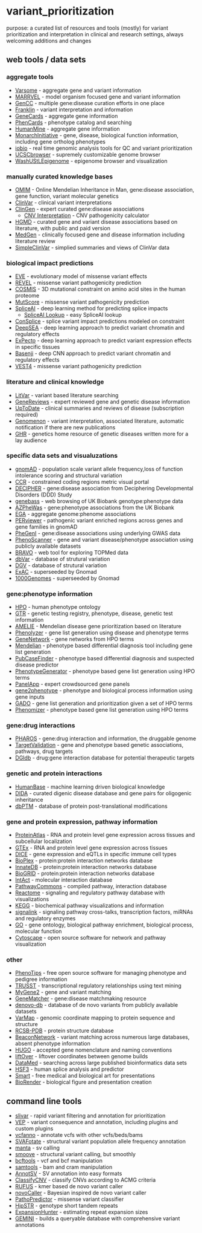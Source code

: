 # variant_prioritization
purpose: a curated list of resources and tools (mostly) for variant prioritization and interpretation in clinical and research settings, always welcoming additions and changes

## web tools / data sets

### aggregate tools
- [Varsome](https://varsome.com/) - aggregate gene and variant information 
- [MARRVEL](http://marrvel.org/) - model organism focused gene and variant information
- [GenCC](https://thegencc.org) - multiple gene:disease curation efforts in one place
- [Franklin](https://franklin.genoox.com/) - variant interpretation and information
- [GeneCards](http://www.genecards.org/) - aggregate gene information
- [PhenCards](https://phencards.org/) - phenotype catalog and searching
- [HumanMine](http://www.humanmine.org/) - aggregate gene information
- [MonarchInitiative](https://monarchinitiative.org/) - gene, disease, biological function information, including gene ortholog phenotypes
- [iobio](http://iobio.io/) - real time genomic analysis tools for QC and variant prioritization
- [UCSCbrowser](https://genome.ucsc.edu/cgi-bin/hgTracks?hgsid=724544049_pngh3ffiA9LYDPiWojHaNAcDu3CA) - supremely customizable genome browser
- [WashUStLEpigenome](http://epigenomegateway.wustl.edu/browser/) - epigenome browser and visualization

### manually curated knowledge bases
- [OMIM](http://omim.org/) - Online Mendelian Inheritance in Man, gene:disease association, gene function, variant molecular genetics
- [ClinVar](https://www.ncbi.nlm.nih.gov/clinvar/) - clinical variant interpretations
- [ClinGen](https://www.clinicalgenome.org/) - expert curated gene:disease associations
  - [CNV Interpretation](http://cnvcalc.clinicalgenome.org/cnvcalc/) - CNV pathogenicity calculator
- [HGMD](http://www.hgmd.cf.ac.uk/ac/index.php) - curated gene and variant disease associations based on literature, with public and paid version
- [MedGen](https://www.ncbi.nlm.nih.gov/medgen/) - clinically focused gene and disease information including literature review
- [SimpleClinVar](http://simple-clinvar.broadinstitute.org/) - simplied summaries and views of ClinVar data

### biological impact predictions
- [EVE](https://evemodel.org/) - evolutionary model of missense variant effects
- [REVEL](https://sites.google.com/site/revelgenomics/) - missense variant pathogenicity prediction 
- [COSMIS](https://github.com/CapraLab/cosmis) - 3D mutational constraint on amino acid sites in the human proteome
- [MutScore](https://mutscore-wgt7hvakhq-ew.a.run.app/) - missense variant pathogenicity prediction 
- [SpliceAI](https://github.com/Illumina/SpliceAI) - deep learning method for predicting splice impacts
  - [SpliceAI Lookup](https://spliceailookup.broadinstitute.org/) - easy SpliceAI lookup
- [ConSplice](https://github.com/mikecormier/ConSplice) - splice variant impact predictions modeled on constraint
- [DeepSEA](http://deepsea.princeton.edu/) - deep learning approach to predict variant chromatin and regulatory effects
- [ExPecto](https://github.com/FunctionLab/ExPecto) - deep learning approach to predict variant expression effects in specific tissues
- [Basenji](https://github.com/calico/basenji) - deep CNN approach to predict variant chromatin and regulatory effects
- [VEST4](https://karchinlab.org/apps/appVest.html) - missense variant pathogenicity prediction

### literature and clinical knowledge 
- [LitVar](https://www.ncbi.nlm.nih.gov/CBBresearch/Lu/Demo/LitVar/#!?query=) - variant based literature searching
- [GeneReviews](https://www.ncbi.nlm.nih.gov/books/NBK1116/) - expert reviewed gene and genetic disease information
- [UpToDate](https://www.uptodate.com/contents/search) - clinical summaries and reviews of disease (subscription required)
- [Genomenon](https://www.genomenon.com/) - variant interpretation, associated literature, automatic notification if there are new publications
- [GHR](https://ghr.nlm.nih.gov/) - genetics home resource of genetic diseases written more for a lay audience

### specific data sets and visualuzations
- [gnomAD](https://gnomad.broadinstitute.org/) - population scale variant allele frequency,loss of function intolerance scoring and structural variation
- [CCR](https://s3.us-east-2.amazonaws.com/ccrs/ccr.html) - constrained coding regions metric visual portal
- [DECIPHER](https://decipher.sanger.ac.uk/) - gene:disease association from Deciphering Developmental Disorders (DDD) Study
- [genebass](https://genebass.org/) - web browsing of UK Biobank genotype:phenotype data
- [AZPheWas](https://azphewas.com/) - gene:phenotype associations from the UK Biobank
- [EGA](https://ega-archive.org/) - aggregate genome:phenome associations
- [PERviewer](http://per.broadinstitute.org/) - pathogenic variant enriched regions across genes and gene families in gnomAD
- [PheGenI](https://www.ncbi.nlm.nih.gov/gap/phegeni/) - gene:disease associations using underlying GWAS data
- [PhenoScanner](http://www.phenoscanner.medschl.cam.ac.uk/phenoscanner) - gene and variant disease/phenotype association using publicly available datasets
- [BRAVO](https://bravo.sph.umich.edu/) - web tool for exploring TOPMed data
- [dbVar](https://www.ncbi.nlm.nih.gov/dbvar) - database of strutural variation
- [DGV](http://dgv.tcag.ca/dgv/app/home) - database of strutural variation
- [ExAC](http://exac.broadinstitute.org/) - superseeded by Gnomad
- [1000Genomes](http://www.internationalgenome.org/data/) - superseeded by Gnomad

### gene:phenotype information
- [HPO](https://hpo.jax.org/) - human phenotype ontology
- [GTR](https://www.ncbi.nlm.nih.gov/gtr/) - genetic testing registry, phenotype, disease, genetic test information
- [AMELIE](https://amelie.stanford.edu/) - Mendelian disease gene prioritization based on literature
- [Phenolyzer](http://phenolyzer.wglab.org/) - gene list generation using disease and phenotype terms
- [GeneNetwork](https://www.genenetwork.nl/) - gene networks from HPO terms
- [Mendelian](https://app.mendelian.co/) - phenotype based differential diagnosis tool including gene list generation
- [PubCaseFinder](https://pubcasefinder.dbcls.jp/) - phenotype based differential diagnosis and suspected disease predictor
- [PhenotypeGenerator](https://www.kimg.eu/generator/) - phenotype based gene list generation using HPO terms
- [PanelApp](https://panelapp.genomicsengland.co.uk/) - expert crowdsourced gene panels
- [gene2phenotype](https://www.ebi.ac.uk/gene2phenotype) - phenotype and biological process information using gene inputs
- [GADO](https://genenetwork.nl/gado/) - gene list generation and prioritization given a set of HPO terms
- [Phenomizer](http://compbio.charite.de/phenomizer/) - phenotype based gene list generation using HPO terms

### gene:drug interactions
- [PHAROS](https://pharos.ncats.nih.gov/) - gene:drug interaction and information, the druggable genome
- [TargetValidation](https://www.targetvalidation.org/) - gene and phenotype based genetic associations, pathways, drug targets
- [DGIdb](http://www.dgidb.org/) - drug:gene interaction database for potential therapeutic targets

### genetic and protein interactions
- [HumanBase](https://humanbase.io/) - machine learning driven biological knowledge
- [DIDA](http://dida.ibsquare.be/) - curated digenic disease database and gene pairs for oligogenic inheritance 
- [dbPTM](https://awi.cuhk.edu.cn/dbPTM/) - database of protein post-translational modifications

### gene and protein expression, pathway information
- [ProteinAtlas](http://www.proteinatlas.org/) - RNA and protein level gene expression across tissues and subcellular localization
- [GTEx](https://gtexportal.org/) - RNA and protein level gene expression across tissues
- [DICE](https://dice-database.org/) - gene expression and eQTLs in specific immune cell types
- [BioPlex](http://bioplex.hms.harvard.edu/) - protein:protein interaction networks database
- [InnateDB](http://www.innatedb.ca/) - protein:protein interaction networks database
- [BioGRID](https://thebiogrid.org/) - protein:protein interaction networks database
- [IntAct](https://www.ebi.ac.uk/intact/) - molecular interaction database
- [PathwayCommons](https://www.pathwaycommons.org/) - compiled pathway, interaction database
- [Reactome](https://reactome.org/) - signaling and regulatory pathway database with visualizations
- [KEGG](http://www.genome.jp/kegg/pathway.html) - biochemical pathway visualizations and information
- [signalink](http://signalink.org/) - signaling pathway cross-talks, transcription factors, miRNAs and regulatory enzymes
- [GO](http://geneontology.org/) - gene ontology, biological pathway enrichment, biological process, molecular function
- [Cytoscape](https://cytoscape.org/) - open source software for network and pathway visualization

### other

- [PhenoTips](https://phenotips.org/) - free open source software for managing phenotype and pedigree information 
- [TRUSST](https://www.grnpedia.org/trrust/) - transcriptional regulatory relationships using text mining
- [MyGene2](https://mygene2.org/MyGene2/) - gene and variant matching
- [GeneMatcher](https://genematcher.org/) - gene:disease matchmaking resource
- [denovo-db](http://denovo-db.gs.washington.edu/denovo-db/) - database of de novo variants from publicly available datasets
- [VarMap](https://www.ebi.ac.uk/thornton-srv/databases/cgi-bin/DisaStr/GetPage.pl?varmap=TRUE) - genomic coordinate mapping to protein sequence and structure
- [RCSB-PDB](https://www.rcsb.org/) - protein structure database
- [BeaconNetwork](https://beacon-network.org/) - variant matching across numerous large databases, absent phenotype information
- [HUGO](https://genenames.org/) - accepted gene nomenclature and naming conventions
- [liftOver](https://genome.ucsc.edu/cgi-bin/hgLiftOver) - liftover coordinates between genome builds
- [DataMed](https://datamed.org/) - searching across large published bioinformatics data sets
- [HSF3](http://www.umd.be/HSF3/index.html) - human splice analysis and predictor
- [Smart](https://smart.servier.com/) - free medical and biological art for presentations 
- [BioRender](https://biorender.com/) - biological figure and presentation creation

## command line tools

- [slivar](https://github.com/brentp/slivar) - rapid variant filtering and annotation for prioritization
- [VEP](https://uswest.ensembl.org/info/docs/tools/vep/script/index.html) - variant consequence and annotation, including plugins and custom plugins
- [vcfanno](https://github.com/brentp/vcfanno) - annotate vcfs with other vcfs/beds/bams
- [SVAFotate](https://github.com/fakedrtom/SVAFotate) - structural variant population allele frequency annotation
- [manta](https://github.com/Illumina/manta) - sv calling
- [smoove](https://github.com/brentp/smoove) - structural variant calling, but smoothly
- [bcftools](https://github.com/samtools/bcftools) - vcf and bcf manipulation
- [samtools](https://github.com/samtools) - bam and cram manipulation
- [AnnotSV](https://lbgi.fr/AnnotSV/) - SV annotation into easy formats
- [ClassifyCNV](https://github.com/Genotek/ClassifyCNV) - classify CNVs according to ACMG criteria
- [RUFUS](https://github.com/jandrewrfarrell/RUFUS) - kmer based de novo variant caller
- [novoCaller](https://github.com/bgm-cwg/novoCaller) - Bayesian inspired de novo variant caller
- [PathoPredictor](https://github.com/samesense/pathopredictor) - missense variant classifier
- [HipSTR](https://github.com/tfwillems/HipSTR) - genotype short tandem repeats
- [ExpansionHunter](https://github.com/Illumina/ExpansionHunter) - estimating repeat expansion sizes
- [GEMINI](https://github.com/arq5x/gemini) - builds a queryable database with comprehensive variant annotations

